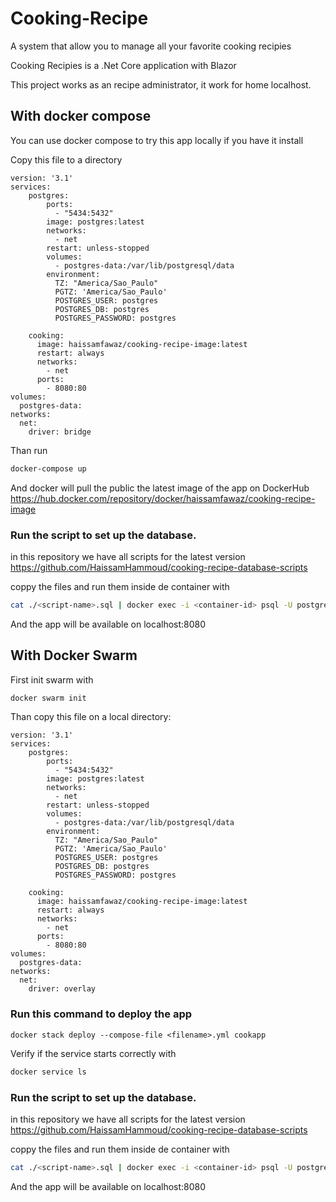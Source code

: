 # Cooking-Recipe
A system that allow you to manage all your favorite cooking recipies

Cooking Recipies is a .Net Core application with Blazor

This project  works as an recipe administrator, it work for home localhost.

## With docker compose
You can use docker compose to try this app locally if you have it install

Copy this file to a directory

```
version: '3.1'
services:
    postgres:
        ports:
          - "5434:5432"
        image: postgres:latest
        networks: 
          - net
        restart: unless-stopped
        volumes:
          - postgres-data:/var/lib/postgresql/data
        environment:
          TZ: "America/Sao_Paulo"
          PGTZ: 'America/Sao_Paulo'
          POSTGRES_USER: postgres
          POSTGRES_DB: postgres
          POSTGRES_PASSWORD: postgres

    cooking:
      image: haissamfawaz/cooking-recipe-image:latest
      restart: always
      networks: 
        - net
      ports:
        - 8080:80
volumes:
  postgres-data:
networks: 
  net:
    driver: bridge
```

Than run 
```bash
docker-compose up
```
And docker will pull the public the latest image of the app on DockerHub https://hub.docker.com/repository/docker/haissamfawaz/cooking-recipe-image

### Run the script to set up the database.  

in this repository we have all scripts for the latest version
https://github.com/HaissamHammoud/cooking-recipe-database-scripts

coppy the files and run them inside de container with 

```bash
cat ./<script-name>.sql | docker exec -i <container-id> psql -U postgres -d postgres
```

And the app will be available on localhost:8080

## With Docker Swarm

First init swarm with
```bash
docker swarm init 
```
Than copy this file on a local directory:
```
version: '3.1'
services:
    postgres:
        ports:
          - "5434:5432"
        image: postgres:latest
        networks: 
          - net
        restart: unless-stopped
        volumes:
          - postgres-data:/var/lib/postgresql/data
        environment:
          TZ: "America/Sao_Paulo"
          PGTZ: 'America/Sao_Paulo'
          POSTGRES_USER: postgres
          POSTGRES_DB: postgres
          POSTGRES_PASSWORD: postgres

    cooking:
      image: haissamfawaz/cooking-recipe-image:latest
      restart: always
      networks: 
        - net
      ports:
        - 8080:80
volumes:
  postgres-data:
networks: 
  net:
    driver: overlay
```

### Run this command to deploy the app

```
docker stack deploy --compose-file <filename>.yml cookapp
```


Verify if the service starts correctly with
```bash
docker service ls
```

### Run the script to set up the database.  

in this repository we have all scripts for the latest version
https://github.com/HaissamHammoud/cooking-recipe-database-scripts

coppy the files and run them inside de container with 

```bash
cat ./<script-name>.sql | docker exec -i <container-id> psql -U postgres -d postgres
```

And the app will be available on localhost:8080
